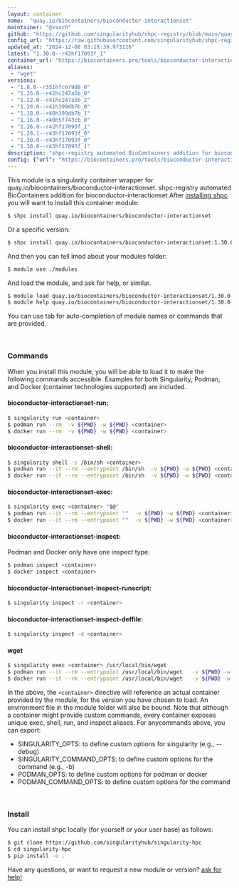 ```yaml
---
layout: container
name:  "quay.io/biocontainers/bioconductor-interactionset"
maintainer: "@vsoch"
github: "https://github.com/singularityhub/shpc-registry/blob/main/quay.io/biocontainers/bioconductor-interactionset/container.yaml"
config_url: "https://raw.githubusercontent.com/singularityhub/shpc-registry/main/quay.io/biocontainers/bioconductor-interactionset/container.yaml"
updated_at: "2024-12-08 03:18:39.973116"
latest: "1.30.0--r43hf17093f_1"
container_url: "https://biocontainers.pro/tools/bioconductor-interactionset"
aliases:
 - "wget"
versions:
 - "1.8.0--r351hfc679d8_0"
 - "1.26.0--r42hc247a5b_0"
 - "1.22.0--r41hc247a5b_2"
 - "1.20.0--r41h399db7b_0"
 - "1.18.0--r40h399db7b_1"
 - "1.16.0--r40h5f743cb_0"
 - "1.26.0--r42hf17093f_1"
 - "1.28.1--r43hf17093f_0"
 - "1.30.0--r43hf17093f_0"
 - "1.30.0--r43hf17093f_1"
description: "shpc-registry automated BioContainers addition for bioconductor-interactionset"
config: {"url": "https://biocontainers.pro/tools/bioconductor-interactionset", "maintainer": "@vsoch", "description": "shpc-registry automated BioContainers addition for bioconductor-interactionset", "latest": {"1.30.0--r43hf17093f_1": "sha256:d5254e358d92a05378fb6d9c427a1d2b32c91e6c38e00d3deffe42ab34456baf"}, "tags": {"1.8.0--r351hfc679d8_0": "sha256:62037b4b18b467b3ff5e2541057589596a717206d216f5f1dc03e0d21cf689da", "1.26.0--r42hc247a5b_0": "sha256:0de4011b1a39ef7a0c972614b3e75d426077635d53a99771fccfed60e84f5a1b", "1.22.0--r41hc247a5b_2": "sha256:96bd715684fa5fe238787a63279f44ee7a9ece445be9067a20efdaebc56c221c", "1.20.0--r41h399db7b_0": "sha256:70c08a8b8d5d8a648852ce7249d591a6c41cc7e7328a7be4f64fd81110686a62", "1.18.0--r40h399db7b_1": "sha256:1bb757dd6a863257738332ce30bdc703dc0d5b2140ec53353c9d701ba83023d2", "1.16.0--r40h5f743cb_0": "sha256:9c6c900523fff39fe44cc936fc4b3ceefe1b1d5325cf873a77b071419858cbb6", "1.26.0--r42hf17093f_1": "sha256:588d5336b0f66ddb6a8706096b048ccc7238c52282b9cf4f6e85ee27314f3187", "1.28.1--r43hf17093f_0": "sha256:2aca6a81b86a6d1b716118656392e0e4a212170478549de0384cc244b1f5c686", "1.30.0--r43hf17093f_0": "sha256:4bf64fb457a938739a20d22df9137a22dab757d499928602fb3477d1180aa8d0", "1.30.0--r43hf17093f_1": "sha256:d5254e358d92a05378fb6d9c427a1d2b32c91e6c38e00d3deffe42ab34456baf"}, "docker": "quay.io/biocontainers/bioconductor-interactionset", "aliases": {"wget": "/usr/local/bin/wget"}}
---
```


This module is a singularity container wrapper for quay.io/biocontainers/bioconductor-interactionset.
shpc-registry automated BioContainers addition for bioconductor-interactionset
After [installing shpc](#install) you will want to install this container module:


```bash
$ shpc install quay.io/biocontainers/bioconductor-interactionset
```

Or a specific version:

```bash
$ shpc install quay.io/biocontainers/bioconductor-interactionset:1.30.0--r43hf17093f_1
```

And then you can tell lmod about your modules folder:

```bash
$ module use ./modules
```

And load the module, and ask for help, or similar.

```bash
$ module load quay.io/biocontainers/bioconductor-interactionset/1.30.0--r43hf17093f_1
$ module help quay.io/biocontainers/bioconductor-interactionset/1.30.0--r43hf17093f_1
```

You can use tab for auto-completion of module names or commands that are provided.

<br>

### Commands

When you install this module, you will be able to load it to make the following commands accessible.
Examples for both Singularity, Podman, and Docker (container technologies supported) are included.

#### bioconductor-interactionset-run:

```bash
$ singularity run <container>
$ podman run --rm  -v ${PWD} -w ${PWD} <container>
$ docker run --rm  -v ${PWD} -w ${PWD} <container>
```

#### bioconductor-interactionset-shell:

```bash
$ singularity shell -s /bin/sh <container>
$ podman run --it --rm --entrypoint /bin/sh  -v ${PWD} -w ${PWD} <container>
$ docker run --it --rm --entrypoint /bin/sh  -v ${PWD} -w ${PWD} <container>
```

#### bioconductor-interactionset-exec:

```bash
$ singularity exec <container> "$@"
$ podman run --it --rm --entrypoint ""  -v ${PWD} -w ${PWD} <container> "$@"
$ docker run --it --rm --entrypoint ""  -v ${PWD} -w ${PWD} <container> "$@"
```

#### bioconductor-interactionset-inspect:

Podman and Docker only have one inspect type.

```bash
$ podman inspect <container>
$ docker inspect <container>
```

#### bioconductor-interactionset-inspect-runscript:

```bash
$ singularity inspect -r <container>
```

#### bioconductor-interactionset-inspect-deffile:

```bash
$ singularity inspect -d <container>
```


#### wget

```bash
$ singularity exec <container> /usr/local/bin/wget
$ podman run --it --rm --entrypoint /usr/local/bin/wget   -v ${PWD} -w ${PWD} <container> -c " $@"
$ docker run --it --rm --entrypoint /usr/local/bin/wget   -v ${PWD} -w ${PWD} <container> -c " $@"
```



In the above, the `<container>` directive will reference an actual container provided
by the module, for the version you have chosen to load. An environment file in the
module folder will also be bound. Note that although a container
might provide custom commands, every container exposes unique exec, shell, run, and
inspect aliases. For anycommands above, you can export:

 - SINGULARITY_OPTS: to define custom options for singularity (e.g., --debug)
 - SINGULARITY_COMMAND_OPTS: to define custom options for the command (e.g., -b)
 - PODMAN_OPTS: to define custom options for podman or docker
 - PODMAN_COMMAND_OPTS: to define custom options for the command

<br>

### Install

You can install shpc locally (for yourself or your user base) as follows:

```bash
$ git clone https://github.com/singularityhub/singularity-hpc
$ cd singularity-hpc
$ pip install -e .
```

Have any questions, or want to request a new module or version? [ask for help!](https://github.com/singularityhub/singularity-hpc/issues)